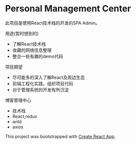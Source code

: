 # Personal Management Center
此项目是使用React技术栈的开发的SPA Admin。

用途(暂时想到的)
- 了解React技术栈
- 收藏的网络信息整理
- 整合一些有趣的demo代码

项目期望
- 尽可能多的深入了解React及周边生态
- 前端工程化实践，组织项目代码
- 对于管理系统的开发有所沉淀

博客管理中心

- 技术栈
 - React,redux
 - antd
 - axios
 
This project was bootstrapped with [Create React App](https://github.com/facebookincubator/create-react-app).
